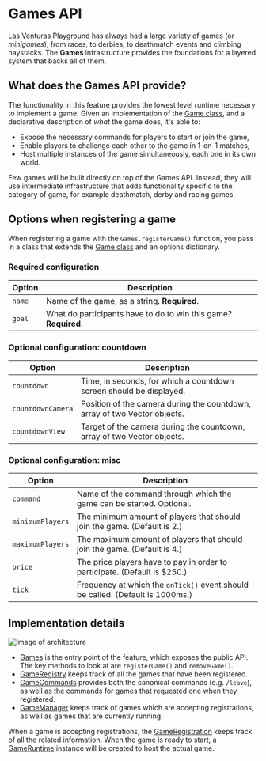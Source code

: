 # Games API
Las Venturas Playground has always had a large variety of games (or _minigames_), from races, to
derbies, to deathmatch events and climbing haystacks. The **Games** infrastructure provides the
foundations for a layered system that backs all of them.

## What does the Games API provide?
The functionality in this feature provides the lowest level runtime necessary to implement a game.
Given an implementation of the [Game class](game.js), and a declarative description of _what_ the
game does, it's able to:

  - Expose the necessary commands for players to start or join the game,
  - Enable players to challenge each other to the game in 1-on-1 matches,
  - Host multiple instances of the game simultaneously, each one in its own world.

Few games will be built directly on top of the Games API. Instead, they will use intermediate
infrastructure that adds functionality specific to the category of game, for example deathmatch,
derby and racing games.

## Options when registering a game
When registering a game with the `Games.registerGame()` function, you pass in a class that extends
the [Game class](game.js) and an options dictionary.

### Required configuration

Option            | Description
------------------|--------------
`name`            | Name of the game, as a string. **Required**.
`goal`            | What do participants have to do to win this game? **Required**.

### Optional configuration: countdown

Option            | Description
------------------|--------------
`countdown`       | Time, in seconds, for which a countdown screen should be displayed.
`countdownCamera` | Position of the camera during the countdown, array of two Vector objects.
`countdownView`   | Target of the camera during the countdown, array of two Vector objects.

### Optional configuration: misc

Option            | Description
------------------|--------------
`command`         | Name of the command through which the game can be started. Optional.
`minimumPlayers`  | The minimum amount of players that should join the game. (Default is 2.)
`maximumPlayers`  | The maximum amount of players that should join the game. (Default is 4.)
`price`           | The price players have to pay in order to participate. (Default is $250.)
`tick`            | Frequency at which the `onTick()` event should be called. (Default is 1000ms.)

## Implementation details
![Image of architecture](https://github.com/LVPlayground/playground/blob/master/docs/games-api.png?raw=true)

  - [Games](games.js) is the entry point of the feature, which exposes the public API. The key
    methods to look at are `registerGame()` and `removeGame()`.
  - [GameRegistry](game_registry.js) keeps track of all the games that have been registered.
  - [GameCommands](game_commands.js) provides both the canonical commands (e.g. `/leave`), as well
    as the commands for games that requested one when they registered.
  - [GameManager](game_manager.js) keeps track of games which are accepting registrations, as well
    as games that are currently running.

When a game is accepting registrations, the [GameRegistration](game_registration.js) keeps track of
all the related information. When the game is ready to start, a [GameRuntime](game_runtime.js)
instance will be created to host the actual game.
